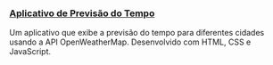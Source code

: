 ### [Aplicativo de Previsão do Tempo](https://github.com/levi985/previsao-tempo)
Um aplicativo que exibe a previsão do tempo para diferentes cidades usando a API OpenWeatherMap. Desenvolvido com HTML, CSS e JavaScript.
